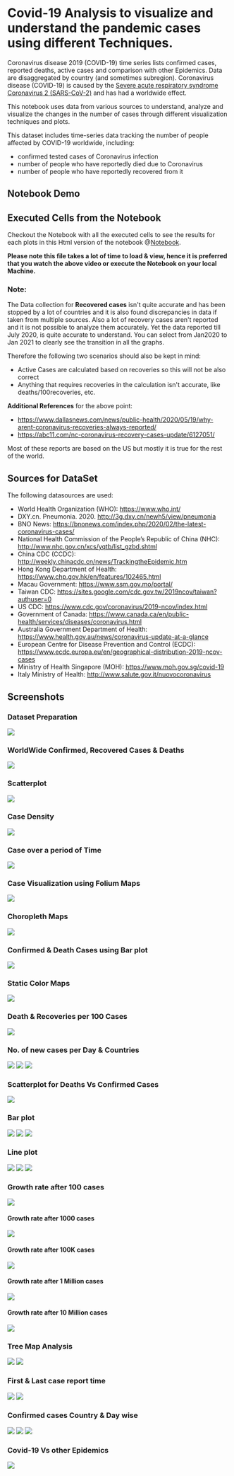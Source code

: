 # Covid-19 Analysis to visualize and understand the pandemic cases using different Techniques. 

Coronavirus disease 2019 (COVID-19) time series lists confirmed cases, reported deaths, active cases and comparison with other Epidemics. 
Data are disaggregated by country (and sometimes subregion). 
Coronavirus disease (COVID-19) is caused by the
[Severe acute respiratory syndrome Coronavirus 2 (SARS-CoV-2)](https://en.wikipedia.org/wiki/Severe_acute_respiratory_syndrome_coronavirus_2) and has had a worldwide effect.

This notebook uses data from various sources to understand, analyze and visualize the changes in the number of cases through different visualization techniques and plots.

This dataset includes time-series data tracking the number of people affected by COVID-19 worldwide, including:

- confirmed tested cases of Coronavirus infection
- number of people who have reportedly died due to Coronavirus
- number of people who have reportedly recovered from it

## Notebook Demo

[](https://user-images.githubusercontent.com/56031116/153548747-e7461c4c-a8c6-428b-ac5f-b181856e4174.mp4)

## Executed Cells from the Notebook
Checkout the Notebook with all the executed cells to see the results for each plots in this Html version of the notebook @[Notebook](https://parthd06.github.io/Covid-19Analysis/). 

**Please note this file takes a lot of time to load & view, hence it is preferred that you watch the above video or execute the Notebook on your local Machine.**

### **Note**:
The Data collection for **Recovered cases** isn't quite accurate and has been stopped by a lot of countries and it is also found discrepancies in data if taken from multiple sources. Also a lot of recovery cases aren't reported and it is not possible to analyze them accurately. Yet the data reported till July 2020, is quite accurate to understand. You can select from Jan2020 to Jan 2021 to clearly see the transition in all the graphs.  

Therefore the following two scenarios should also be kept in mind:
- Active Cases are calculated based on recoveries so this will not be also correct
- Anything that requires recoveries in the calculation isn't accurate, like deaths/100recoveries, etc.

**Additional References** for the above point:
- https://www.dallasnews.com/news/public-health/2020/05/19/why-arent-coronavirus-recoveries-always-reported/
- https://abc11.com/nc-coronavirus-recovery-cases-update/6127051/

Most of these reports are based on the US but mostly it is true for the rest of the world.

## Sources for DataSet

The following datasources are used:

- World Health Organization (WHO): https://www.who.int/
- DXY.cn. Pneumonia. 2020. http://3g.dxy.cn/newh5/view/pneumonia
- BNO News: https://bnonews.com/index.php/2020/02/the-latest-coronavirus-cases/
- National Health Commission of the People’s Republic of China (NHC): http://www.nhc.gov.cn/xcs/yqtb/list_gzbd.shtml
- China CDC (CCDC): http://weekly.chinacdc.cn/news/TrackingtheEpidemic.htm
- Hong Kong Department of Health: https://www.chp.gov.hk/en/features/102465.html
- Macau Government: https://www.ssm.gov.mo/portal/
- Taiwan CDC: https://sites.google.com/cdc.gov.tw/2019ncov/taiwan?authuser=0
- US CDC: https://www.cdc.gov/coronavirus/2019-ncov/index.html
- Government of Canada: https://www.canada.ca/en/public-health/services/diseases/coronavirus.html
- Australia Government Department of Health: https://www.health.gov.au/news/coronavirus-update-at-a-glance
- European Centre for Disease Prevention and Control (ECDC): https://www.ecdc.europa.eu/en/geographical-distribution-2019-ncov-cases
- Ministry of Health Singapore (MOH): https://www.moh.gov.sg/covid-19
- Italy Ministry of Health: http://www.salute.gov.it/nuovocoronavirus

## Screenshots

### Dataset Preparation

<img src="https://github.com/parthd06/Covid-19Analysis/blob/main/Screenshots/ss1.png?raw=true">

### WorldWide Confirmed, Recovered Cases & Deaths

<img src="https://github.com/parthd06/Covid-19Analysis/blob/main/Screenshots/ss2.png?raw=true">

### Scatterplot

<img src="https://github.com/parthd06/Covid-19Analysis/blob/main/Screenshots/ss3.png?raw=true">

### Case Density

<img src="https://github.com/parthd06/Covid-19Analysis/blob/main/Screenshots/ss4.png?raw=true">

### Case over a period of Time 

<img src="https://github.com/parthd06/Covid-19Analysis/blob/main/Screenshots/ss5.png?raw=true">

### Case Visualization using Folium Maps

<img src="https://github.com/parthd06/Covid-19Analysis/blob/main/Screenshots/ss6.png?raw=true">

### Choropleth Maps

<img src="https://github.com/parthd06/Covid-19Analysis/blob/main/Screenshots/ss7.png?raw=true">

### Confirmed & Death Cases using Bar plot

<img src="https://github.com/parthd06/Covid-19Analysis/blob/main/Screenshots/ss8.png?raw=true">

### Static Color Maps

<img src="https://github.com/parthd06/Covid-19Analysis/blob/main/Screenshots/ss9.png?raw=true">

### Death & Recoveries per 100 Cases

<img src="https://github.com/parthd06/Covid-19Analysis/blob/main/Screenshots/ss10.png?raw=true">

### No. of new cases per Day & Countries

<img src="https://github.com/parthd06/Covid-19Analysis/blob/main/Screenshots/ss11.png?raw=true">

<img src="https://github.com/parthd06/Covid-19Analysis/blob/main/Screenshots/ss12.png?raw=true">

<img src="https://github.com/parthd06/Covid-19Analysis/blob/main/Screenshots/ss13.png?raw=true">

### Scatterplot for Deaths Vs Confirmed Cases

<img src="https://github.com/parthd06/Covid-19Analysis/blob/main/Screenshots/ss14.png?raw=true">

### Bar plot

<img src="https://github.com/parthd06/Covid-19Analysis/blob/main/Screenshots/ss15.png?raw=true">

<img src="https://github.com/parthd06/Covid-19Analysis/blob/main/Screenshots/ss16.png?raw=true">

<img src="https://github.com/parthd06/Covid-19Analysis/blob/main/Screenshots/ss17.png?raw=true">

### Line plot

<img src="https://github.com/parthd06/Covid-19Analysis/blob/main/Screenshots/ss18.png?raw=true">

<img src="https://github.com/parthd06/Covid-19Analysis/blob/main/Screenshots/ss19.png?raw=true">

<img src="https://github.com/parthd06/Covid-19Analysis/blob/main/Screenshots/ss20.png?raw=true">

### Growth rate after 100 cases

<img src="https://github.com/parthd06/Covid-19Analysis/blob/main/Screenshots/ss21.png?raw=true">

#### Growth rate after 1000 cases

<img src="https://github.com/parthd06/Covid-19Analysis/blob/main/Screenshots/ss22.png?raw=true">

#### Growth rate after 100K cases

<img src="https://github.com/parthd06/Covid-19Analysis/blob/main/Screenshots/ss23.png?raw=true">

#### Growth rate after 1 Million cases

<img src="https://github.com/parthd06/Covid-19Analysis/blob/main/Screenshots/ss24.png?raw=true">

#### Growth rate after 10 Million cases

<img src="https://github.com/parthd06/Covid-19Analysis/blob/main/Screenshots/ss25.png?raw=true">

### Tree Map Analysis

<img src="https://github.com/parthd06/Covid-19Analysis/blob/main/Screenshots/ss26.png?raw=true">

<img src="https://github.com/parthd06/Covid-19Analysis/blob/main/Screenshots/ss27.png?raw=true">

### First & Last case report time

<img src="https://github.com/parthd06/Covid-19Analysis/blob/main/Screenshots/ss28.png?raw=true">

<img src="https://github.com/parthd06/Covid-19Analysis/blob/main/Screenshots/ss29.png?raw=true">

### Confirmed cases Country & Day wise

<img src="https://github.com/parthd06/Covid-19Analysis/blob/main/Screenshots/ss30.png?raw=true">

<img src="https://github.com/parthd06/Covid-19Analysis/blob/main/Screenshots/ss31.png?raw=true">

<img src="https://github.com/parthd06/Covid-19Analysis/blob/main/Screenshots/ss32.png?raw=true">

### Covid-19 Vs other Epidemics

<img src="https://github.com/parthd06/Covid-19Analysis/blob/main/Screenshots/ss33.png?raw=true">
